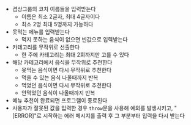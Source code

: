- 겸상그룹의 코치 이름들을 입력받는다
  - 이름은 최소 2글자, 최대 4글자이다
  - 최소 2명 최대 5명까지 가능하다
- 못먹는 메뉴를 입력받는다
  - 먹지 못하는 음식이 없으면 빈값으로 입력받는다
- 카테고리를 무작위로 선출한다
  - 한 주에 카테고리는 최대 2회까지만 고를 수 있다
- 해당 카테고리에서 음식을 무작위로 추천한다
  - 못먹는 음식이면 다시 무작위로 추천한다
  - 먹을 수 있는 음식 나올때까지 반복
  - 먹었던 음식이면 다시 무작위로 추천한다
  - 안먹었던 음식이 나올때까지 반복
- 메뉴 추천이 완료되면 프로그램이 종료된다
- 사용자가 잘못된 값을 입력한 경우 `throw`문을 사용해 예외를 발생시키고, "[ERROR]"로 시작하는 에러 메시지를 출력 후 그 부분부터 입력을 다시 받는다
